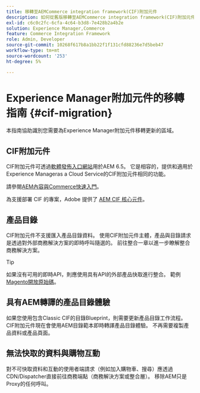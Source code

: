 ```yaml
---
title: 移轉至AEMCommerce integration framework(CIF)附加元件
description: 如何從舊版移轉至AEMCommerce integration framework(CIF)附加元件。
exl-id: c6c0c2fc-6cfa-4c64-b3d8-7e428b2a4b2e
solution: Experience Manager,Commerce
feature: Commerce Integration Framework
role: Admin, Developer
source-git-commit: 10268f617b8a1bb22f1f131cfd88236e7d5beb47
workflow-type: tm+mt
source-wordcount: '253'
ht-degree: 5%

---
```


# Experience Manager附加元件的移轉指南 {#cif-migration}

本指南協助識別您需要為Experience Manager附加元件移轉更新的區域。

## CIF附加元件

CIF附加元件可透過[軟體發佈入口網站](https://experience.adobe.com/#/downloads/content/software-distribution/en/aem.html)用於AEM 6.5。 它是相容的，提供和適用於Experience Manageras a Cloud Service的CIF附加元件相同的功能。

請參閱[AEM內容與Commerce快速入門](getting-started.md)。

為支援部署 CIF 的專案，Adobe 提供了 [AEM CIF 核心元件](https://github.com/adobe/aem-core-cif-components)。

## 產品目錄

CIF附加元件不支援匯入產品目錄資料。 使用CIF附加元件主體，產品與目錄請求是透過對外部商務解決方案的即時呼叫隨選的。 前往整合一章以進一步瞭解整合商務解決方案。

>[!TIP]
>
>如果沒有可用的即時API，則應使用具有API的外部產品快取進行整合。 範例[Magento開放原始碼](https://business.adobe.com/products/magento/open-source.html)。

## 具有AEM轉譯的產品目錄體驗

如果您使用包含Classic CIF的目錄Blueprint，則需要更新產品目錄工作流程。 CIF附加元件現在會使用AEM目錄範本即時轉譯產品目錄體驗。 不再需要複製產品資料或產品頁面。

## 無法快取的資料與購物互動

對不可快取資料和互動的使用者端請求（例如加入購物車、搜尋）應透過CDN/Dispatcher直接前往商務端點（商務解決方案或整合層）。 移除AEM只是Proxy的任何呼叫。
